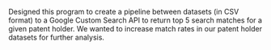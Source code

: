 Designed this program to create a pipeline between datasets (in CSV format) to a Google Custom Search API to return top 5 search matches for a given patent holder. 
We wanted to increase match rates in our patent holder datasets for further analysis. 
